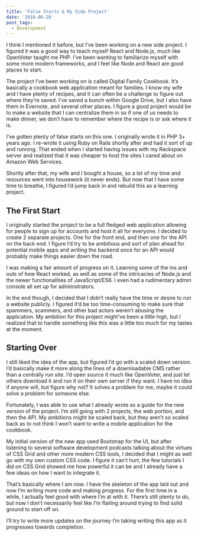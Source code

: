```yaml
---
title: 'False Starts & My Side Project'
date: '2018-06-20'
post_tags:
  - Development
---
```


I think I mentioned it before, but I’ve been working on a new side project. I figured it was a good way to teach myself React and Node.js, much like OpenVoter taught me PHP. I’ve been wanting to familiarize myself with some more modern frameworks, and I feel like Node and React are good places to start.
<!-- excerpt -->

The project I’ve been working on is called Digital Family Cookbook. It’s basically a cookbook web application meant for families. I know my wife and I have plenty of recipes, and it can often be a challenge to figure out where they’re saved. I’ve saved a bunch within Google Drive, but I also have them in Evernote, and several other places. I figure a good project would be to make a website that I can centralize them in so if one of us needs to make dinner, we don’t have to remember where the recipe is or ask where it is.

I’ve gotten plenty of false starts on this one. I originally wrote it in PHP 3+ years ago. I re-wrote it using Ruby on Rails shortly after and had it sort of up and running. That ended when I started having issues with my Rackspace server and realized that it was cheaper to host the sites I cared about on Amazon Web Services.

Shortly after that, my wife and I bought a house, so a lot of my time and resources went into housework (it never ends). But now that I have some time to breathe, I figured I’d jump back in and rebuild this as a learning project.

## The First Start

I originally started the project to be a full fledged web application allowing for people to sign up for accounts and host it all for everyone. I decided to create 2 separate projects. One for the front end, and then one for the API on the back end. I figure I’d try to be ambitious and sort of plan ahead for potential mobile apps and writing the backend once for an API would probably make things easier down the road.

I was making a fair amount of progress on it. Learning some of the ins and outs of how React worked, as well as some of the intricacies of Node.js and the newer functionalities of JavaScript/ES6. I even had a rudimentary admin console all set up for administrators.

In the end though, I decided that I didn’t really have the time or desire to run a website publicly. I figured it’d be too time-consuming to make sure that spammers, scammers, and other bad actors weren’t abusing the application. My ambition for this project might’ve been a little high, but I realized that to handle something like this was a little too much for my tastes at the moment.

## Starting Over

I still liked the idea of the app, but figured I’d go with a scaled down version. I’d basically make it more along the lines of a downloadable CMS rather than a centrally run site. I’d open source it much like OpenVoter, and just let others download it and run it on their own server if they want. I have no idea if anyone will, but figure why not? It solves a problem for me, maybe it could solve a problem for someone else.

Fortunately, I was able to use what I already wrote as a guide for the new version of the project. I’m still going with 2 projects, the web portion, and then the API. My ambitions might be scaled back, but they aren’t so scaled back as to not think I won’t want to write a mobile application for the cookbook.

My initial version of the new app used Bootstrap for the UI, but after listening to several software development podcasts talking about the virtues of CSS Grid and other more modern CSS tools, I decided that I might as well go with my own custom CSS code. I figure it can’t hurt, the few tutorials I did on CSS Grid showed me how powerful it can be and I already have a few ideas on how I want to integrate it.

That’s basically where I am now. I have the skeleton of the app laid out and now I’m writing more code and making progress. For the first time in a while, I actually feel good with where I’m at with it. There’s still plenty to do, but now I don’t necessarily feel like I’m flailing around trying to find solid ground to start off on.

I’ll try to write more updates on the journey I’m taking writing this app as it progresses towards completion.
